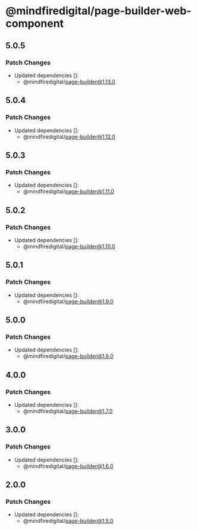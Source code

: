 # @mindfiredigital/page-builder-web-component

## 5.0.5

### Patch Changes

- Updated dependencies []:
  - @mindfiredigital/page-builder@1.13.0

## 5.0.4

### Patch Changes

- Updated dependencies []:
  - @mindfiredigital/page-builder@1.12.0

## 5.0.3

### Patch Changes

- Updated dependencies []:
  - @mindfiredigital/page-builder@1.11.0

## 5.0.2

### Patch Changes

- Updated dependencies []:
  - @mindfiredigital/page-builder@1.10.0

## 5.0.1

### Patch Changes

- Updated dependencies []:
  - @mindfiredigital/page-builder@1.9.0

## 5.0.0

### Patch Changes

- Updated dependencies []:
  - @mindfiredigital/page-builder@1.8.0

## 4.0.0

### Patch Changes

- Updated dependencies []:
  - @mindfiredigital/page-builder@1.7.0

## 3.0.0

### Patch Changes

- Updated dependencies []:
  - @mindfiredigital/page-builder@1.6.0

## 2.0.0

### Patch Changes

- Updated dependencies []:
  - @mindfiredigital/page-builder@1.5.0
